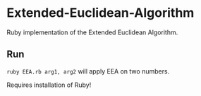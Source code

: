 # Extended-Euclidean-Algorithm
Ruby implementation of the Extended Euclidean Algorithm.

## Run
`ruby EEA.rb arg1, arg2` will apply EEA on two numbers.

Requires installation of Ruby!
